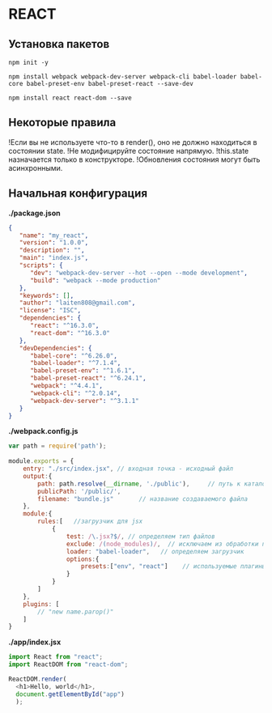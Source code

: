 # REACT

## Установка пакетов

```npm(консоль)
npm init -y
```

```npm(консоль)
npm install webpack webpack-dev-server webpack-cli babel-loader babel-core babel-preset-env babel-preset-react --save-dev
```

```npm(консоль)
npm install react react-dom --save
```
## Некоторые правила
  !Если вы не используете что-то в render(), оно не должно находиться в состоянии state.
  !Не модифицируйте состояние напрямую.
  !this.state назначается только в конструкторе.
  !Обновления состояния могут быть асинхронными.

## Начальная конфигурация

__./package.json__
```json
{
   "name": "my_react",
   "version": "1.0.0",
   "description": "",
   "main": "index.js",
   "scripts": {
      "dev": "webpack-dev-server --hot --open --mode development",
      "build": "webpack --mode production"
   },
   "keywords": [],
   "author": "laiten808@gmail.com",
   "license": "ISC",
   "dependencies": {
      "react": "^16.3.0",
      "react-dom": "^16.3.0"
   },
   "devDependencies": {
      "babel-core": "^6.26.0",
      "babel-loader": "^7.1.4",
      "babel-preset-env": "^1.6.1",
      "babel-preset-react": "^6.24.1",
      "webpack": "^4.4.1",
      "webpack-cli": "^2.0.14",
      "webpack-dev-server": "^3.1.1"
   }
}
```

__./webpack.config.js__
```js
var path = require('path');
 
module.exports = {
    entry: "./src/index.jsx", // входная точка - исходный файл
    output:{
        path: path.resolve(__dirname, './public'),     // путь к каталогу выходных файлов - папка public
        publicPath: '/public/',
        filename: "bundle.js"       // название создаваемого файла
    },
    module:{
        rules:[   //загрузчик для jsx
            {
                test: /\.jsx?$/, // определяем тип файлов
                exclude: /(node_modules)/,  // исключаем из обработки папку node_modules
                loader: "babel-loader",   // определяем загрузчик
                options:{
                    presets:["env", "react"]    // используемые плагины
                }
            }
        ]
    }, 
    plugins: [
        // "new name.parop()"
    ]
}
```

__./app/index.jsx__
```js
import React from "react";
import ReactDOM from "react-dom";

ReactDOM.render(
  <h1>Hello, world</h1>, 
  document.getElementById("app")
  );
```







